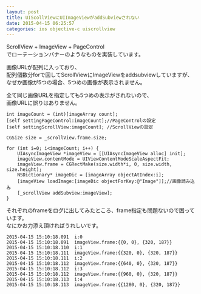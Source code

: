 ```yaml
---
layout: post
title: UIScollViewにUIImageViewがaddSubviewされない
date: 2015-04-15 06:25:57
categories: ios objective-c uiscrollview
---
```

<!-- {% raw %} -->
<p>ScrollView + ImageView + PageControl　<br>
でローテーションバナーのようなものを実装しています。</p>

<p>画像URLが配列に入っており、<br>
配列個数分forで回してScrollViewにImageViewをaddsubviewしていますが、<br>
なぜか画像が5つの場合、5つめの画像が表示されません。</p>

<p>全て同じ画像URLを指定しても5つめの表示がされないので、<br>
画像URLに誤りはありません。</p>

<pre><code>int imageCount = (int)[imageArray count];
[self settingPageControl:imageCount];//PageControlの設定
[self settingScrollView:imageCount]; //ScrollViewの設定

CGSize size = _scrollView.frame.size;

for (int i=0; i&lt;imageCount; i++) {
    UIAsyncImageView *imageView = [[UIAsyncImageView alloc] init];
    imageView.contentMode = UIViewContentModeScaleAspectFit;
    imageView.frame = CGRectMake(size.width*i, 0, size.width, size.height);
    NSDictionary* imageDic = [imageArray objectAtIndex:i];
    [imageView loadImage:[imageDic objectForKey:@"Image"]];//画像読み込み
    [_scrollView addSubview:imageView];
}
</code></pre>

<p>それぞれのframeをログに出してみたところ、frame指定も問題ないので困っています。<br>
なにかお力添え頂ければうれしいです。</p>

<pre><code>2015-04-15 15:10:18.091  i:0
2015-04-15 15:10:18.091  imageView.frame:{{0, 0}, {320, 187}}
2015-04-15 15:10:18.110  i:1
2015-04-15 15:10:18.111  imageView.frame:{{320, 0}, {320, 187}}
2015-04-15 15:10:18.111  i:2
2015-04-15 15:10:18.112  imageView.frame:{{640, 0}, {320, 187}}
2015-04-15 15:10:18.112  i:3
2015-04-15 15:10:18.112  imageView.frame:{{960, 0}, {320, 187}}
2015-04-15 15:10:18.113  i:4
2015-04-15 15:10:18.113  imageView.frame:{{1280, 0}, {320, 187}}
</code></pre>
<!-- {% endraw %} -->
